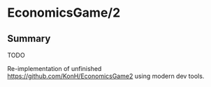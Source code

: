 ﻿# EconomicsGame/2

## Summary

TODO

Re-implementation of unfinished https://github.com/KonH/EconomicsGame2 using modern dev tools.